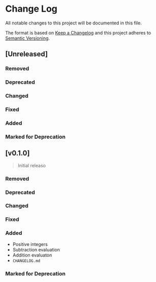# Change Log

All notable changes to this project will be documented in this file.

The format is based on [Keep a Changelog](http://keepachangelog.com/)
and this project adheres to [Semantic Versioning](http://semver.org/).

## [Unreleased]

### Removed

### Deprecated

### Changed

### Fixed

### Added

### Marked for Deprecation

## [v0.1.0]

> Initial releaso

### Removed

### Deprecated

### Changed

### Fixed

### Added

- Positive integers
- Subtraction evaluation 
- Addition evaluaton
- `CHANGELOG.md`

### Marked for Deprecation

